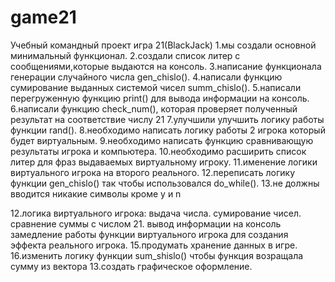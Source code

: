 # game21
Учебный командный проект игра 21(BlackJack)
1.мы создали основной минимальный функционал.
2.создали список литер с сообщениями,которые выдаются на консоль.
3.написание функционала генерации случайного числа gen_chislo().
4.написали функцию сумирование выданных системой чисел summ_chislo().
5.написали перегруженную функцию print() для вывода информации на консоль.
6.написали функцию check_num(), которая проверяет полученный результат на соответствие числу 21
7.улучшили улучшить логику работы функции rand().
8.необходимо написать логику работы 2 игрока который будет виртуальным.
9.необходимо написать функцию сравнивающую результаты игрока и компьютера.
10.необходимо расширить список литер для фраз выдаваемых виртуальному игроку.
11.именение логики виртуального игрока на второго реального.
12.переписать логику функции gen_chislo() так чтобы использовался do_while().
13.не должны вводится никакие символы кроме y и n


12.логика виртуального игрока:
    выдача числа.
    сумирование чисел.
    сравнение суммы с числом 21.
    вывод информации на консоль
    замедление работы функции виртуального игрока для создания эффекта реального игрока. 
15.продумать хранение данных в игре.
16.изменить логику функции sum_shislo() чтобы функция возращала сумму из вектора
13.создать графическое оформление.